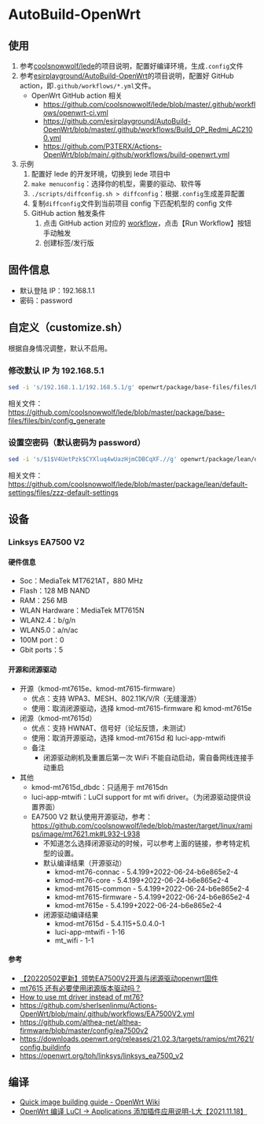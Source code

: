 # AutoBuild-OpenWrt

## 使用

1. 参考[coolsnowwolf/lede](https://github.com/coolsnowwolf/lede)的项目说明，配置好编译环境，生成`.config`文件
2. 参考[esirplayground/AutoBuild-OpenWrt](https://github.com/esirplayground/AutoBuild-OpenWrt)的项目说明，配置好 GitHub action，即`.github/workflows/*.yml`文件。
    * OpenWrt GitHub action 相关
      * https://github.com/coolsnowwolf/lede/blob/master/.github/workflows/openwrt-ci.yml
      * https://github.com/esirplayground/AutoBuild-OpenWrt/blob/master/.github/workflows/Build_OP_Redmi_AC2100.yml
      * https://github.com/P3TERX/Actions-OpenWrt/blob/main/.github/workflows/build-openwrt.yml
3. 示例
   1. 配置好 lede 的开发环境，切换到 lede 项目中
   2. `make menuconfig`：选择你的机型，需要的驱动、软件等
   3. `./scripts/diffconfig.sh > diffconfig`：根据`.config`生成差异配置
   4. 复制`diffconfig`文件到当前项目 config 下匹配机型的 config 文件
   5. GitHub action 触发条件
      1. 点击 GitHub action 对应的 [workflow](https://github.com/zqhong/AutoBuild-OpenWrt/actions/workflows/Build_OP_Linksys_EA7500V2.yml)，点击【Run Workflow】按钮手动触发
      2. 创建标签/发行版

## 固件信息

* 默认登陆 IP：192.168.1.1
* 密码：password

## 自定义（customize.sh）

根据自身情况调整，默认不启用。

### 修改默认 IP 为 192.168.5.1

```bash
sed -i 's/192.168.1.1/192.168.5.1/g' openwrt/package/base-files/files/bin/config_generate
```

相关文件：https://github.com/coolsnowwolf/lede/blob/master/package/base-files/files/bin/config_generate

### 设置空密码（默认密码为 password）

```bash
sed -i 's/$1$V4UetPzk$CYXluq4wUazHjmCDBCqXF.//g' openwrt/package/lean/default-settings/files/zzz-default-settings
```

相关文件：https://github.com/coolsnowwolf/lede/blob/master/package/lean/default-settings/files/zzz-default-settings

## 设备

### Linksys EA7500 V2

#### 硬件信息

* Soc：MediaTek MT7621AT，880 MHz
* Flash：128 MB NAND
* RAM：256 MB
* WLAN Hardware：MediaTek MT7615N
* WLAN2.4：b/g/n
* WLAN5.0：a/n/ac
* 100M port：0
* Gbit ports：5

#### 开源和闭源驱动

* 开源（kmod-mt7615e、kmod-mt7615-firmware）
  * 优点：支持 WPA3、MESH、802.11K/V/R（无缝漫游）
  * 使用：取消闭源驱动，选择 kmod-mt7615-firmware 和 kmod-mt7615e
* 闭源（kmod-mt7615d）
    * 优点：支持 HWNAT、信号好（论坛反馈，未测试）
    * 使用：取消开源驱动，选择 kmod-mt7615d 和 luci-app-mtwifi
    * 备注
      * 闭源驱动刷机及重置后第一次 WiFi 不能自动启动，需自备网线连接手动重启
* 其他
  * kmod-mt7615d_dbdc：只适用于 mt7615dn
  * luci-app-mtwifi：LuCI support for mt wifi driver。（为闭源驱动提供设置界面）
  * EA7500 V2 默认使用开源驱动，参考：https://github.com/coolsnowwolf/lede/blob/master/target/linux/ramips/image/mt7621.mk#L932-L938
      * 不知道怎么选择闭源驱动的时候，可以参考上面的链接，参考特定机型的设置。
      * 默认编译结果（开源驱动）
        * kmod-mt76-connac - 5.4.199+2022-06-24-b6e865e2-4
        * kmod-mt76-core - 5.4.199+2022-06-24-b6e865e2-4
        * kmod-mt7615-common - 5.4.199+2022-06-24-b6e865e2-4
        * kmod-mt7615-firmware - 5.4.199+2022-06-24-b6e865e2-4
        * kmod-mt7615e - 5.4.199+2022-06-24-b6e865e2-4
      * 闭源驱动编译结果
        * kmod-mt7615d - 5.4.115+5.0.4.0-1
        * luci-app-mtwifi - 1-16
        * mt_wifi - 1-1

#### 参考

* [【20220502更新】领势EA7500V2开源与闭源驱动openwrt固件](https://www.right.com.cn/forum/thread-4103473-1-1.html)
* [mt7615 还有必要使用闭源版本驱动吗？](https://github.com/coolsnowwolf/lede/issues/6102)
* [How to use mt driver instead of mt76?](https://github.com/coolsnowwolf/lede/issues/5897)
* https://github.com/sherlsenlinmu/Actions-OpenWrt/blob/main/.github/workflows/EA7500V2.yml
* https://github.com/althea-net/althea-firmware/blob/master/config/ea7500v2
* https://downloads.openwrt.org/releases/21.02.3/targets/ramips/mt7621/config.buildinfo
* https://openwrt.org/toh/linksys/linksys_ea7500_v2


## 编译

* [Quick image building guide - OpenWrt Wiki](https://openwrt.org/docs/guide-developer/toolchain/beginners-build-guide)
* [OpenWrt 编译 LuCI -> Applications 添加插件应用说明-L大【2021.11.18】](https://www.right.com.cn/forum/thread-344825-1-1.html)
